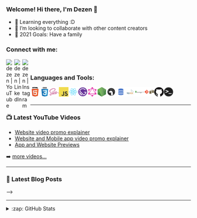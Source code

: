 ### Welcome! Hi there, I'm Dezen 👋

<!-- [![Website](https://img.shields.io/website?label=codeSTACKr.com&style=for-the-badge&url=https%3A%2F%2Fcodestackr.com)](https://codestackr.com) -->

<!-- ## I'm a Husband, Father, Developer, and Teacher!! -->

<!-- - 🔭 I just launched my first course: [Become A VS Code SuperHero!][course]! -->
- 🌱 Learning everything :D
- 👯 I’m looking to collaborate with other content creators
- 🥅 2021 Goals: Have a family

### Connect with me:

<!-- [<img align="left" alt="codeSTACKr.com" width="22px" src="https://raw.githubusercontent.com/iconic/open-iconic/master/svg/globe.svg" />][website] -->

[<img align="left" alt="dezen | YouTube" width="22px" src="https://cdn.jsdelivr.net/npm/simple-icons@v3/icons/youtube.svg" />][youtube]
[<img align="left" alt="dezen | LinkedIn" width="22px" src="https://cdn.jsdelivr.net/npm/simple-icons@v3/icons/linkedin.svg" />][linkedin]
[<img align="left" alt="dezen | Instagram" width="22px" src="https://cdn.jsdelivr.net/npm/simple-icons@v3/icons/instagram.svg" />][instagram]

<!-- [<img align="left" alt="codeSTACKr | YouTube" width="22px" src="https://cdn.jsdelivr.net/npm/simple-icons@v3/icons/youtube.svg" />][https://www.youtube.com/watch?v=855SUJICU80]
[<img align="left" alt="codeSTACKr | LinkedIn" width="22px" src="https://cdn.jsdelivr.net/npm/simple-icons@v3/icons/linkedin.svg" />][https://www.linkedin.com/in/muhammad-allen-dezen-arafa-a9b736151]
[<img align="left" alt="codeSTACKr | Instagram" width="22px" src="https://cdn.jsdelivr.net/npm/simple-icons@v3/icons/instagram.svg" />][https://www.instagram.com/dezen21] -->

<br />

### Languages and Tools:

<img align="left" alt="HTML5" width="26px" src="https://raw.githubusercontent.com/github/explore/80688e429a7d4ef2fca1e82350fe8e3517d3494d/topics/html/html.png" />
<img align="left" alt="CSS3" width="26px" src="https://raw.githubusercontent.com/github/explore/80688e429a7d4ef2fca1e82350fe8e3517d3494d/topics/css/css.png" />
<img align="left" alt="Sass" width="26px" src="https://raw.githubusercontent.com/github/explore/80688e429a7d4ef2fca1e82350fe8e3517d3494d/topics/sass/sass.png" />
<img align="left" alt="JavaScript" width="26px" src="https://raw.githubusercontent.com/github/explore/80688e429a7d4ef2fca1e82350fe8e3517d3494d/topics/javascript/javascript.png" />
<img align="left" alt="React" width="26px" src="https://raw.githubusercontent.com/github/explore/80688e429a7d4ef2fca1e82350fe8e3517d3494d/topics/react/react.png" />
<img align="left" alt="Gatsby" width="26px" src="https://raw.githubusercontent.com/github/explore/e94815998e4e0713912fed477a1f346ec04c3da2/topics/gatsby/gatsby.png" />
<img align="left" alt="GraphQL" width="26px" src="https://raw.githubusercontent.com/github/explore/80688e429a7d4ef2fca1e82350fe8e3517d3494d/topics/graphql/graphql.png" />
<img align="left" alt="Node.js" width="26px" src="https://raw.githubusercontent.com/github/explore/80688e429a7d4ef2fca1e82350fe8e3517d3494d/topics/nodejs/nodejs.png" />
<img align="left" alt="Deno" width="26px" src="https://raw.githubusercontent.com/github/explore/361e2821e2dea67711cde99c9c40ed357061cf27/topics/deno/deno.png" />
<img align="left" alt="SQL" width="26px" src="https://raw.githubusercontent.com/github/explore/80688e429a7d4ef2fca1e82350fe8e3517d3494d/topics/sql/sql.png" />
<img align="left" alt="MySQL" width="26px" src="https://raw.githubusercontent.com/github/explore/80688e429a7d4ef2fca1e82350fe8e3517d3494d/topics/mysql/mysql.png" />
<img align="left" alt="MongoDB" width="26px" src="https://raw.githubusercontent.com/github/explore/80688e429a7d4ef2fca1e82350fe8e3517d3494d/topics/mongodb/mongodb.png" />
<img align="left" alt="Git" width="26px" src="https://raw.githubusercontent.com/github/explore/80688e429a7d4ef2fca1e82350fe8e3517d3494d/topics/git/git.png" />
<img align="left" alt="GitHub" width="26px" src="https://raw.githubusercontent.com/github/explore/78df643247d429f6cc873026c0622819ad797942/topics/github/github.png" />
<img align="left" alt="Terminal" width="26px" src="https://raw.githubusercontent.com/github/explore/80688e429a7d4ef2fca1e82350fe8e3517d3494d/topics/terminal/terminal.png" />

<br />
<br />

---

### 📺 Latest YouTube Videos

<!-- YOUTUBE:START -->
- [Website video promo explainer](https://www.youtube.com/watch?v=855SUJICU80)
- [Website and Mobile app video promo explainer](https://www.youtube.com/watch?v=BZP7eGdjLBc)
- [App and Website Previews](https://www.youtube.com/watch?v=-ccb4ABleWc)
<!-- YOUTUBE:END -->

➡️ [more videos...](https://www.youtube.com/channel/UCL2TtOLA5jaUCKNrSHtRdNg)

---

### 📕 Latest Blog Posts

<!-- BLOG-POST-LIST:START -->
<!-- - [How To Pass Application Tracking Systems (ATS) & Get Interviews - Resume Tips for Software Developer](https://dev.to/codestackr/how-to-pass-application-tracking-systems-ats-get-interviews-resume-tips-for-software-developer-4bmo)
- [Microinteractions: Password Validation Animation](https://dev.to/codestackr/microinteractions-password-validation-animation-5629)
- [Notion + YouTube - A Powerful Combination for Productivity](https://dev.to/codestackr/notion-youtube-a-powerful-combination-for-productivity-1def)
- [Regular Expressions (RegEx) Crash Course](https://dev.to/codestackr/regular-expressions-regex-crash-course-248n)
- [Emmet Part 2 - Advanced](https://dev.to/codestackr/emmet-part-2-advanced-4c65)
<!-- BLOG-POST-LIST:END -->

<!-- ➡️ [more blog posts...](https://codestackr.com) --> -->

---

<!-- <details>
  <summary>:zap: Recent GitHub Activity</summary> -->
  
<!--START_SECTION:activity-->
<!-- 1. ❌ Closed PR [#1](https://github.com/codeSTACKr/build-responsive-website/pull/1) in [codeSTACKr/build-responsive-website](https://github.com/codeSTACKr/build-responsive-website)
2. ❗️ Closed issue [#4](https://github.com/codeSTACKr/codestackr-vscode-theme/issues/4) in [codeSTACKr/codestackr-vscode-theme](https://github.com/codeSTACKr/codestackr-vscode-theme)
3. 🗣 Commented on [#4](https://github.com/codeSTACKr/codestackr-vscode-theme/issues/4) in [codeSTACKr/codestackr-vscode-theme](https://github.com/codeSTACKr/codestackr-vscode-theme)
4. 🎉 Merged PR [#7](https://github.com/codeSTACKr/codestackr-vscode-theme/pull/7) in [codeSTACKr/codestackr-vscode-theme](https://github.com/codeSTACKr/codestackr-vscode-theme)
5. ❗️ Closed issue [#6](https://github.com/codeSTACKr/codestackr-vscode-theme/issues/6) in [codeSTACKr/codestackr-vscode-theme](https://github.com/codeSTACKr/codestackr-vscode-theme) -->
<!--END_SECTION:activity-->

</details>

<details>
  <summary>:zap: GitHub Stats</summary>

  <img align="left" alt="codeSTACKr's GitHub Stats" src="https://github-readme-stats.codestackr.vercel.app/api?username=dezen21&show_icons=true&hide_border=true" />

</details>

[youtube]: https://www.youtube.com/watch?v=855SUJICU80
[instagram]: https://www.instagram.com/dezen21
[linkedin]: https://www.linkedin.com/in/muhammad-allen-dezen-arafa-a9b736151
